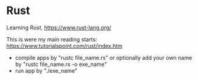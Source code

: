 # Rust
Learning Rust, https://www.rust-lang.org/

This is were my main reading starts:
https://www.tutorialspoint.com/rust/index.htm

- compile apps by "rustc file_name.rs" or optionally add your own name by "rustc file_name.rs -o exe_name"
- run app by "./exe_name"
